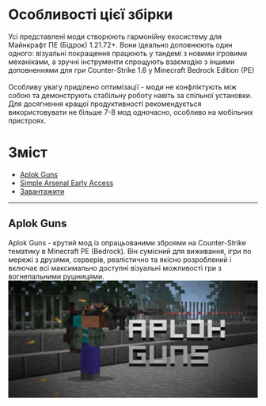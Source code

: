 # Особливості цієї збірки
Усі представлені моди створюють гармонійну екосистему для Майнкрафт ПЕ (Бідрок) 1.21.72+. Вони ідеально доповнюють один одного: візуальні покращення працюють у тандемі з новими ігровими механіками, а зручні інструменти спрощують взаємодію з іншими доповненнями для гри Counter-Strike 1.6 у Minecraft Bedrock Edition (PE)
<br><br>
Особливу увагу приділено оптимізації - моди не конфліктують між собою та демонструють стабільну роботу навіть за спільної установки. Для досягнення кращої продуктивності рекомендується використовувати не більше 7-8 мод одночасно, особливо на мобільних пристроях.
# Зміст
- [Aplok Guns](#aplok-guns)
- [Simple Arsenal Early Access](#simple-arsenal-early-access)
- [Завантажити](#завантажити) <br>
***
## Aplok Guns
Aplok Guns - крутий мод із опрацьованими зброями на Counter-Strike тематику в Minecraft PE (Bedrock). Він сумісний для виживання, ігри по мережі з друзями, серверів, реалістично та якісно розроблений і включає всі максимально доступні візуальні можливості гри з вогнепальними рушницями.
<br>
![](images/1720616323_aplok-guns.jpg)
